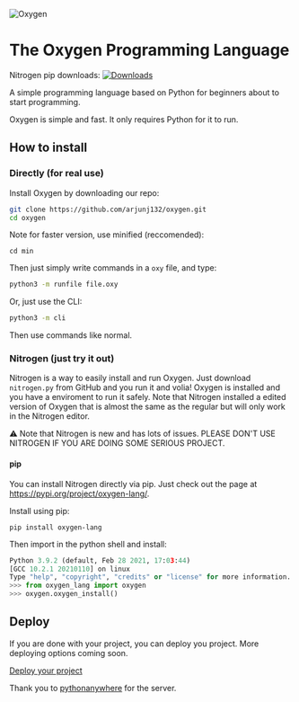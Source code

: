 ![Oxygen](https://i.ibb.co/3Mm6YQX/canvas.png)
# The Oxygen Programming Language
Nitrogen pip downloads: [![Downloads](https://pepy.tech/badge/oxygen-lang)](https://pepy.tech/project/oxygen-lang)


A simple programming language based on Python for beginners about to start programming.

Oxygen is simple and fast. It only requires Python for it to run.

## How to install


### Directly (for real use)
Install Oxygen by downloading our repo:

```bash
git clone https://github.com/arjunj132/oxygen.git
cd oxygen
```

Note for faster version, use minified (reccomended):

```
cd min
```

Then just simply write commands in a `oxy` file, and type:

```bash
python3 -m runfile file.oxy
```

Or, just use the CLI:

```bash
python3 -m cli
```

Then use commands like normal.

### Nitrogen (just try it out)

Nitrogen is a way to easily install and run Oxygen. Just download `nitrogen.py` from  GitHub and you run it and volia! Oxygen is installed and you have a enviroment to run it safely. Note that Nitrogen installed a edited version of Oxygen that is almost the same as the regular but will only work in the Nitrogen editor.


:warning: Note that Nitrogen is new and has lots of issues. PLEASE DON'T USE NITROGEN IF YOU ARE DOING SOME SERIOUS PROJECT. 


#### pip

You can install Nitrogen directly via pip. Just check out the page at https://pypi.org/project/oxygen-lang/.

Install using pip:
```
pip install oxygen-lang
```

Then import in the python shell and install:

```python
Python 3.9.2 (default, Feb 28 2021, 17:03:44) 
[GCC 10.2.1 20210110] on linux
Type "help", "copyright", "credits" or "license" for more information.
>>> from oxygen_lang import oxygen
>>> oxygen.oxygen_install()
```

## Deploy

If you are done with your project, you can deploy you project. More deploying options coming soon.

<a href="https://arjunj132.github.io/oxygen/deploy">Deploy your project</a>


Thank you to <a href="https://www.pythonanywhere.com/">pythonanywhere</a> for the server.
